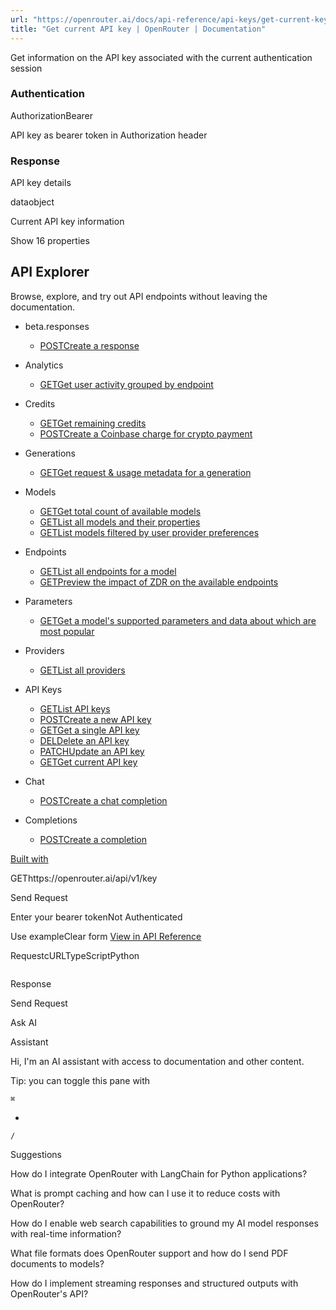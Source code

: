 ```yaml
---
url: "https://openrouter.ai/docs/api-reference/api-keys/get-current-key?explorer=true"
title: "Get current API key | OpenRouter | Documentation"
---
```


Get information on the API key associated with the current authentication session

### Authentication

AuthorizationBearer

API key as bearer token in Authorization header

### Response

API key details

dataobject

Current API key information

Show 16 properties

## API Explorer

Browse, explore, and try out API endpoints without leaving the documentation.

- beta.responses

  - [POSTCreate a response](https://openrouter.ai/docs/api-reference/beta-responses/create-api-alpha-responses?explorer=true)
- Analytics

  - [GETGet user activity grouped by endpoint](https://openrouter.ai/docs/api-reference/analytics/get-user-activity?explorer=true)
- Credits

  - [GETGet remaining credits](https://openrouter.ai/docs/api-reference/credits/get-credits?explorer=true)
  - [POSTCreate a Coinbase charge for crypto payment](https://openrouter.ai/docs/api-reference/credits/create-coinbase-charge?explorer=true)
- Generations

  - [GETGet request & usage metadata for a generation](https://openrouter.ai/docs/api-reference/generations/get-generation?explorer=true)
- Models

  - [GETGet total count of available models](https://openrouter.ai/docs/api-reference/models/list-models-count?explorer=true)
  - [GETList all models and their properties](https://openrouter.ai/docs/api-reference/models/get-models?explorer=true)
  - [GETList models filtered by user provider preferences](https://openrouter.ai/docs/api-reference/models/list-models-user?explorer=true)
- Endpoints

  - [GETList all endpoints for a model](https://openrouter.ai/docs/api-reference/endpoints/list-endpoints?explorer=true)
  - [GETPreview the impact of ZDR on the available endpoints](https://openrouter.ai/docs/api-reference/endpoints/list-endpoints-zdr?explorer=true)
- Parameters

  - [GETGet a model's supported parameters and data about which are most popular](https://openrouter.ai/docs/api-reference/parameters/get-parameters?explorer=true)
- Providers

  - [GETList all providers](https://openrouter.ai/docs/api-reference/providers/list-providers?explorer=true)
- API Keys

  - [GETList API keys](https://openrouter.ai/docs/api-reference/api-keys/list?explorer=true)
  - [POSTCreate a new API key](https://openrouter.ai/docs/api-reference/api-keys/create-keys?explorer=true)
  - [GETGet a single API key](https://openrouter.ai/docs/api-reference/api-keys/get-key?explorer=true)
  - [DELDelete an API key](https://openrouter.ai/docs/api-reference/api-keys/delete-keys?explorer=true)
  - [PATCHUpdate an API key](https://openrouter.ai/docs/api-reference/api-keys/update-keys?explorer=true)
  - [GETGet current API key](https://openrouter.ai/docs/api-reference/api-keys/get-current-key?explorer=true)
- Chat

  - [POSTCreate a chat completion](https://openrouter.ai/docs/api-reference/chat/send-chat-completion-request?explorer=true)
- Completions

  - [POSTCreate a completion](https://openrouter.ai/docs/api-reference/completions/create-completions?explorer=true)

[Built with](https://buildwithfern.com/?utm_campaign=buildWith&utm_medium=docs&utm_source=openrouter.ai)

GEThttps://openrouter.ai/api/v1/key

Send Request

Enter your bearer tokenNot Authenticated

Use exampleClear form [View in API Reference](https://openrouter.ai/docs/api-reference/api-keys/get-current-key)

RequestcURLTypeScriptPython

```code-block text-xs

```

Response

Send Request

Ask AI

Assistant

Hi, I'm an AI assistant with access to documentation and other content.

Tip: you can toggle this pane with

`⌘`

+

`/`

Suggestions

How do I integrate OpenRouter with LangChain for Python applications?

What is prompt caching and how can I use it to reduce costs with OpenRouter?

How do I enable web search capabilities to ground my AI model responses with real-time information?

What file formats does OpenRouter support and how do I send PDF documents to models?

How do I implement streaming responses and structured outputs with OpenRouter's API?